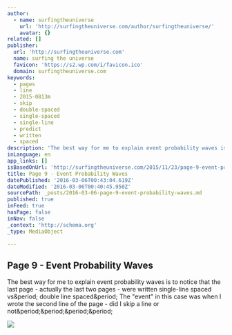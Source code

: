 ```yaml
---
author:
  - name: surfingtheuniverse
    url: 'http://surfingtheuniverse.com/author/surfingtheuniverse/'
    avatar: {}
related: []
publisher:
  url: 'http://surfingtheuniverse.com'
  name: surfing the universe
  favicon: 'https://s2.wp.com/i/favicon.ico'
  domain: surfingtheuniverse.com
keywords:
  - pages
  - line
  - 2015-0813m
  - skip
  - double-spaced
  - single-spaced
  - single-line
  - predict
  - written
  - spaced
description: 'The best way for me to explain event probability waves is to notice that the last page - actually the last two pages - were written single-line spaced vs. double line spaced. The "event" in this case was when I wrote the second line of the page - did I skip a line or not....'
inLanguage: en
app_links: []
isBasedOnUrl: 'http://surfingtheuniverse.com/2015/11/23/page-9-event-probability-waves/'
title: Page 9 - Event Probability Waves
datePublished: '2016-03-06T00:43:04.619Z'
dateModified: '2016-03-06T00:40:45.950Z'
sourcePath: _posts/2016-03-06-page-9-event-probability-waves.md
published: true
inFeed: true
hasPage: false
inNav: false
_context: 'http://schema.org'
_type: MediaObject

---
```

<article style=""><h1>Page 9 - Event Probability Waves</h1><p>The best way for me to explain event probability waves is to notice that the last page - actually the last two pages - were written single-line spaced vs&amp;period; double line spaced&amp;period; The "event" in this case was when I wrote the second line of the page - did I skip a line or not&amp;period;&amp;period;&amp;period;&amp;period;</p><img src="https://s0.wp.com/i/blank.jpg" /></article>